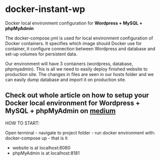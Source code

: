 # docker-instant-wp

 Docker local environment configuration for **Wordpress + MySQL + phpMyAdmin**


 The docker-compose.yml is used for local environment configuration of Docker containers. It specifies which image should Docker use for container, it configure connection between Wordpress and database and set-up volumes for persistent data.

 Our environment will have 3 containers (wordpress, database, phpmyadmin). This is all we need to easily deploy finished website to production site. The changes in files are seen in our hosts folder and we can easily dump database and import it on production site.


 Check out whole article on how to setup your Docker local environment for Wordpress + MySQL + phpMyAdmin on [medium](https://medium.com/@nejcrodosek/instant-docker-local-environment-for-wordpress-3516d9dc10c8)
 ---


 HOW TO START:

 Open terminal - navigate to project folder - run docker environment with: docker-compose up - that is it


 - website is at localhost:8080
 - phpMyAdmin is at localhost:8181